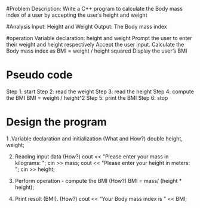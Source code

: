 #Problem Description:
Write a C++ program to calculate the Body mass index of a user by accepting the user’s height and weight

#Analysis
Input: Height and Weight
Output: The Body mass index

#operation
Variable declaration: height and weight
Prompt the user to enter their weight and height respectively
Accept the user input.
Calculate the Body mass index as BMI = weight / height squared
Display the user’s BMI

# Pseudo code
Step 1: start
Step 2: read the weight
Step 3: read the height
Step 4: compute the BMI
BMI = weight / height^2
Step 5: print the BMI
Step 6: stop

# Design the program
1 .Variable declaration and initialization (What and How?)
double height, weight;

2. Reading input data (How?)
cout << "Please enter your mass in kilograms: ";
cin >> mass;
cout << "Please enter your height in meters: ";
cin >> height;

3. Perform operation - compute the BMI (How?)
BMI = mass/ (height * height);
4. Print result (BMI). (How?)
cout << “Your Body mass index is ” << BMI;




